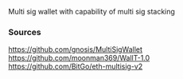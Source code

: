 Multi sig wallet with capability of multi sig stacking
 ### Sources
https://github.com/gnosis/MultiSigWallet
<br />
https://github.com/moonman369/WallT-1.0
<br />
https://github.com/BitGo/eth-multisig-v2
<br />
